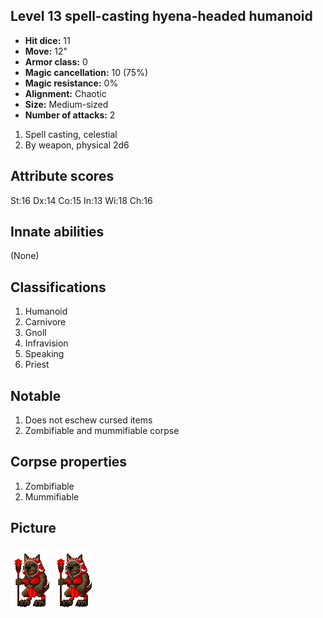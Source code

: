 ## Level 13 spell-casting hyena-headed humanoid
- **Hit dice:** 11
- **Move:** 12"
- **Armor class:** 0
- **Magic cancellation:** 10 (75%)
- **Magic resistance:** 0%
- **Alignment:** Chaotic
- **Size:** Medium-sized
- **Number of attacks:** 2
1. Spell casting, celestial
2. By weapon, physical 2d6
## Attribute scores
St:16 Dx:14 Co:15 In:13 Wi:18 Ch:16
## Innate abilities
(None)
## Classifications
1. Humanoid
2. Carnivore
3. Gnoll
4. Infravision
5. Speaking
6. Priest
## Notable
1. Does not eschew cursed items
2. Zombifiable and mummifiable corpse
## Corpse properties
1. Zombifiable
2. Mummifiable
## Picture
![Gnoll supreme warden](https://github.com/hyvanmielenpelit/GnollHackTileSet/blob/main/Monsters/gnoll_supreme_warden/gnoll_supreme_warden.png) ![Gnoll supreme warden](https://github.com/hyvanmielenpelit/GnollHackTileSet/blob/main/Monsters/gnoll_supreme_warden/gnoll_supreme_warden_female.png)
